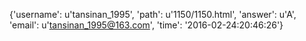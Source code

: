 {'username': u'tansinan_1995', 'path': u'1150/1150.html', 'answer': u'A', 'email': u'tansinan_1995@163.com', 'time': '2016-02-24:20:46:26'}